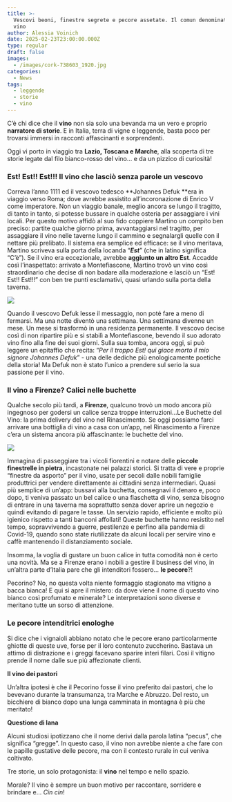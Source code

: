 ```yaml
---
title: >-
  Vescovi beoni, finestre segrete e pecore assetate. Il comun denominatore? Il
  vino
author: Alessia Voinich
date: 2025-02-23T23:00:00.000Z
type: regular
draft: false
images:
  - /images/cork-738603_1920.jpg
categories:
  - News
tags:
  - leggende
  - storie
  - vino
---
```


C’è chi dice che il **vino** non sia solo una bevanda ma un vero e proprio **narratore di storie**. E in Italia, terra di vigne e leggende, basta poco per trovarsi immersi in racconti affascinanti e sorprendenti.

Oggi vi porto in viaggio tra **Lazio, Toscana e Marche**, alla scoperta di tre storie legate dal filo bianco-rosso del vino… e da un pizzico di curiosità!

### Est! Est!! Est!!! Il vino che lasciò senza parole un vescovo

Correva l’anno 1111 ed il vescovo tedesco **Johannes Defuk **era in viaggio verso Roma; dove avrebbe assistito all’incoronazione di Enrico V come imperatore. Non un viaggio banale, meglio ancora se lungo il tragitto, di tanto in tanto, si potesse bussare in qualche osteria per assaggiare i vini locali. Per questo motivo affidò al suo fido coppiere Martino un compito ben preciso: partite qualche giorno prima, avvantaggiarsi nel tragitto, per assaggiare il vino nelle taverne lungo il cammino e segnalargli quelle con il nettare più prelibato. Il sistema era semplice ed efficace: se il vino meritava, Martino scriveva sulla porta della locanda “***Est***” (che in latino significa “C’è”). Se il vino era eccezionale, avrebbe **aggiunto un altro Est**. Accadde così l’inaspettato: arrivato a Montefiascone, Martino trovò un vino così straordinario che decise di non badare alla moderazione e lasciò un “Est! Est!! Est!!!” con ben tre punti esclamativi, quasi urlando sulla porta della taverna.

![](/images/est-est-montefiascone.jpg)

Quando il vescovo Defuk lesse il messaggio, non poté fare a meno di fermarsi. Ma una notte diventò una settimana. Una settimana divenne un mese. Un mese si trasformò in una residenza permanente. Il vescovo decise così di non ripartire più e si stabilì a Montefiascone, bevendo il suo adorato vino fino alla fine dei suoi giorni. Sulla sua tomba, ancora oggi, si può leggere un epitaffio che recita: “*Per il troppo Est! qui giace morto il mio signore Johannes Defuk*” - una delle dediche più enologicamente poetiche della storia! Ma Defuk non è stato l’unico a prendere sul serio la sua passione per il vino.

### Il vino a Firenze? Calici nelle buchette

Qualche secolo più tardi, a **Firenze**, qualcuno trovò un modo ancora più ingegnoso per godersi un calice senza troppe interruzioni…Le Buchette del Vino: la prima delivery del vino nel Rinascimento. Se oggi possiamo farci arrivare una bottiglia di vino a casa con un’app, nel Rinascimento a Firenze c’era un sistema ancora più affascinante: le buchette del vino.

![](/images/buchette-vino-firenze-storia.jpg)

Immagina di passeggiare tra i vicoli fiorentini e notare delle **piccole finestrelle in pietra**, incastonate nei palazzi storici. Si tratta di vere e proprie “finestre da asporto” per il vino, usate per secoli dalle nobili famiglie produttrici per vendere direttamente ai cittadini senza intermediari. Quasi più semplice di un’app: bussavi alla buchetta, consegnavi il denaro e, poco dopo, ti veniva passato un bel calice o una fiaschetta di vino, senza bisogno di entrare in una taverna ma soprattutto senza dover aprire un negozio e quindi evitando di pagare le tasse. Un servizio rapido, efficiente e molto più igienico rispetto a tanti banconi affollati! Queste buchette hanno resistito nel tempo, sopravvivendo a guerre, pestilenze e perfino alla pandemia di Covid-19, quando sono state riutilizzate da alcuni locali per servire vino e caffè mantenendo il distanziamento sociale.

Insomma, la voglia di gustare un buon calice in tutta comodità non è certo una novità. Ma se a Firenze erano i nobili a gestire il business del vino, in un’altra parte d’Italia pare che gli intenditori fossero… **le pecore**?!

Pecorino? No, no questa volta niente formaggio stagionato ma vitigno a bacca bianca! E qui si apre il mistero: da dove viene il nome di questo vino bianco così profumato e minerale?  Le interpretazioni sono diverse e meritano tutte un sorso di attenzione.

### Le pecore intenditrici enologhe

Si dice che i vignaioli abbiano notato che le pecore erano particolarmente ghiotte di queste uve, forse per il loro contenuto zuccherino. Bastava un attimo di distrazione e i greggi facevano sparire interi filari. Così il vitigno prende il nome dalle sue più affezionate clienti.&#x9;

**Il vino dei pastori**

Un’altra ipotesi è che il Pecorino fosse il vino preferito dai pastori, che lo bevevano durante la transumanza, tra Marche e Abruzzo. Del resto, un bicchiere di bianco dopo una lunga camminata in montagna è più che meritato!&#x9;

**Questione di lana**

Alcuni studiosi ipotizzano che il nome derivi dalla parola latina “pecus”, che significa “gregge”. In questo caso, il vino non avrebbe niente a che fare con le papille gustative delle pecore, ma con il contesto rurale in cui veniva coltivato.

Tre storie, un solo protagonista: il **vino** nel tempo e nello spazio.

Morale? Il vino è sempre un buon motivo per raccontare, sorridere e brindare e… *Cin cin*!

